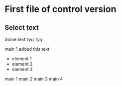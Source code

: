 # First file of control version

## Select text
Some text
*туц туц* 

main 1 added this text

* element 1
* element 2
* element 3 

main 1
main 2
main 3
main 4